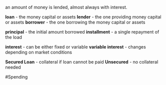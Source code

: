 an amount of money is lended, almost always with interest.

**loan** - the money capital or assets
**lender** - the one providing money capital or assets
**borrower** - the one borrowing the money capital or assets

**principal** - the initial amount borrowed
**installment** - a single repayment of the load

**interest** - can be either fixed or variable
	**variable interest** - changes depending on market conditions

**Secured Loan** - collateral if loan cannot be paid
**Unsecured** - no collateral needed


#Spending